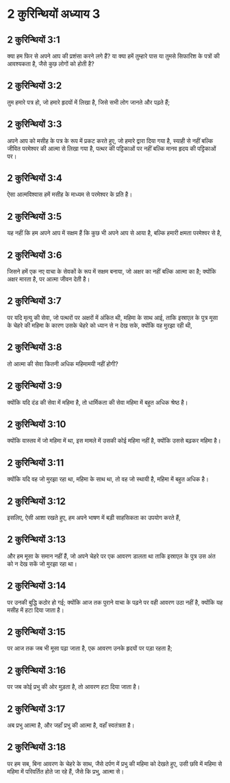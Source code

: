 # 2 कुरिन्थियों अध्याय 3

## 2 कुरिन्थियों 3:1

क्या हम फिर से अपने आप की प्रशंसा करने लगे हैं? या क्या हमें तुम्हारे पास या तुमसे सिफारिश के पत्रों की आवश्यकता है, जैसे कुछ लोगों को होती है?

## 2 कुरिन्थियों 3:2

तुम हमारे पत्र हो, जो हमारे हृदयों में लिखा है, जिसे सभी लोग जानते और पढ़ते हैं;

## 2 कुरिन्थियों 3:3

अपने आप को मसीह के पत्र के रूप में प्रकट करते हुए, जो हमारे द्वारा दिया गया है, स्याही से नहीं बल्कि जीवित परमेश्वर की आत्मा से लिखा गया है, पत्थर की पट्टिकाओं पर नहीं बल्कि मानव हृदय की पट्टिकाओं पर।

## 2 कुरिन्थियों 3:4

ऐसा आत्मविश्वास हमें मसीह के माध्यम से परमेश्वर के प्रति है।

## 2 कुरिन्थियों 3:5

यह नहीं कि हम अपने आप में सक्षम हैं कि कुछ भी अपने आप से आया है, बल्कि हमारी क्षमता परमेश्वर से है,

## 2 कुरिन्थियों 3:6

जिसने हमें एक नए वाचा के सेवकों के रूप में सक्षम बनाया, जो अक्षर का नहीं बल्कि आत्मा का है; क्योंकि अक्षर मारता है, पर आत्मा जीवन देती है।

## 2 कुरिन्थियों 3:7

पर यदि मृत्यु की सेवा, जो पत्थरों पर अक्षरों में अंकित थी, महिमा के साथ आई, ताकि इस्राएल के पुत्र मूसा के चेहरे की महिमा के कारण उसके चेहरे को ध्यान से न देख सके, क्योंकि वह मुरझा रही थी,

## 2 कुरिन्थियों 3:8

तो आत्मा की सेवा कितनी अधिक महिमामयी नहीं होगी?

## 2 कुरिन्थियों 3:9

क्योंकि यदि दंड की सेवा में महिमा है, तो धार्मिकता की सेवा महिमा में बहुत अधिक श्रेष्ठ है।

## 2 कुरिन्थियों 3:10

क्योंकि वास्तव में जो महिमा में था, इस मामले में उसकी कोई महिमा नहीं है, क्योंकि उससे बढ़कर महिमा है।

## 2 कुरिन्थियों 3:11

क्योंकि यदि वह जो मुरझा रहा था, महिमा के साथ था, तो वह जो स्थायी है, महिमा में बहुत अधिक है।

## 2 कुरिन्थियों 3:12

इसलिए, ऐसी आशा रखते हुए, हम अपने भाषण में बड़ी साहसिकता का उपयोग करते हैं,

## 2 कुरिन्थियों 3:13

और हम मूसा के समान नहीं हैं, जो अपने चेहरे पर एक आवरण डालता था ताकि इस्राएल के पुत्र उस अंत को न देख सकें जो मुरझा रहा था।

## 2 कुरिन्थियों 3:14

पर उनकी बुद्धि कठोर हो गई; क्योंकि आज तक पुराने वाचा के पढ़ने पर वही आवरण उठा नहीं है, क्योंकि यह मसीह में हटा दिया जाता है।

## 2 कुरिन्थियों 3:15

पर आज तक जब भी मूसा पढ़ा जाता है, एक आवरण उनके हृदयों पर पड़ा रहता है;

## 2 कुरिन्थियों 3:16

पर जब कोई प्रभु की ओर मुड़ता है, तो आवरण हटा दिया जाता है।

## 2 कुरिन्थियों 3:17

अब प्रभु आत्मा है, और जहाँ प्रभु की आत्मा है, वहाँ स्वतंत्रता है।

## 2 कुरिन्थियों 3:18

पर हम सब, बिना आवरण के चेहरे के साथ, जैसे दर्पण में प्रभु की महिमा को देखते हुए, उसी छवि में महिमा से महिमा में परिवर्तित होते जा रहे हैं, जैसे कि प्रभु, आत्मा से।
